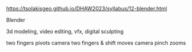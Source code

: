 https://tsolakisgeo.github.io/DHAW2023/syllabus/12-blender.html

Blender

3d modeling, video editing, vfx, digital sculpting

two fingers pivots camera
two fingers & shift moves camera
pinch zooms

